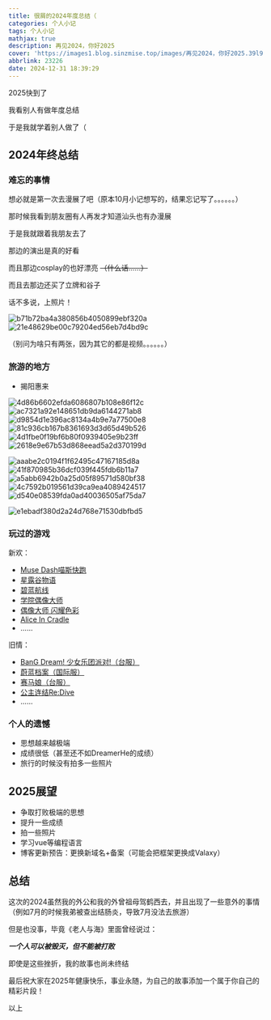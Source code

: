```yaml
---
title: 很屑的2024年度总结（
categories: 个人小记
tags: 个人小记
mathjax: true
description: 再见2024，你好2025
cover: 'https://images1.blog.sinzmise.top/images/再见2024，你好2025.39l9926twi.png'
abbrlink: 23226
date: 2024-12-31 18:39:29
---
```

2025快到了

我看别人有做年度总结

于是我就学着别人做了（

<!-- more -->

## 2024年终总结
### 难忘的事情
想必就是第一次去漫展了吧（原本10月小记想写的，结果忘记写了。。。。。。）

那时候我看到朋友圈有人再发才知道汕头也有办漫展

于是我就跟着我朋友去了

那边的演出是真的好看

而且那边cosplay的也好漂亮 ~~（什么话......）~~

而且去那边还买了立牌和谷子

话不多说，上照片！

![b71b72ba4a380856b4050899ebf320a](https://images1.blog.sinzmise.top/images/b71b72ba4a380856b4050899ebf320a.9dd1bina8y.avif)
![21e48629be00c79204ed56eb7d4bd9c](https://images1.blog.sinzmise.top/images/21e48629be00c79204ed56eb7d4bd9c.70aeub9wjo.avif)

（别问为啥只有两张，因为其它的都是视频。。。。。。）
### 旅游的地方
- 揭阳惠来
<div class="flex flex-col">

<div class="flex grid-cols-2 justify-center items-center">

![4d86b6602efda6086807b108e86f12c](https://images1.blog.sinzmise.top/20240901/4d86b6602efda6086807b108e86f12c.51e3aw62e3.jpg)
![ac7321a92e148651db9da6144271ab8](https://images1.blog.sinzmise.top/20240901/ac7321a92e148651db9da6144271ab8.2obgtosbul.jpg)
![d9854d1e396ac8134a4b9e7a77500e8](https://images1.blog.sinzmise.top/20240901/d9854d1e396ac8134a4b9e7a77500e8.9rjc9axx7y.jpg)
![81c936cb167b8361693d3d65d49b526](https://images1.blog.sinzmise.top/20240901/81c936cb167b8361693d3d65d49b526.8l010p94sj.jpg)
![4d1fbe0f19bf6b80f0939405e9b23ff](https://images1.blog.sinzmise.top/20240901/4d1fbe0f19bf6b80f0939405e9b23ff.3nrk6uvimx.jpg)
![2618e9e67b53d868eead5a2d370199d](https://images1.blog.sinzmise.top/20240901/2618e9e67b53d868eead5a2d370199d.41xzxq5gko.jpg)

![aaabe2c0194f1f62495c47167185d8a](https://images1.blog.sinzmise.top/20240901/aaabe2c0194f1f62495c47167185d8a.lvo5mub12.jpg)
![41f870985b36dcf039f445fdb6b11a7](https://images1.blog.sinzmise.top/20240901/41f870985b36dcf039f445fdb6b11a7.3k7y953l6b.jpg)
![a5abb6942b0a25d05f89571d580bf38](https://images1.blog.sinzmise.top/20240901/a5abb6942b0a25d05f89571d580bf38.361ii9vf7a.jpg)
![4c7592b019561d39ca9ea4089424517](https://images1.blog.sinzmise.top/20240901/4c7592b019561d39ca9ea4089424517.3nrk6uwvmq.jpg)
![d540e08539fda0ad40036505af75da7](https://images1.blog.sinzmise.top/20240901/d540e08539fda0ad40036505af75da7.6f0mexj654.jpg)

![e1ebadf380d2a24d768e71530dbfbd5](https://images1.blog.sinzmise.top/20240901/e1ebadf380d2a24d768e71530dbfbd5.7w6rgrrov7.jpg)

</div>

</div>

### 玩过的游戏
新欢：
- [Muse Dash喵斯快跑](https://musedash.peropero.net/)
- [星露谷物语](https://www.stardewvalley.net/)
- [碧蓝航线](https://game.bilibili.com/blhx/)
- [学院偶像大师](https://gakuen.idolmaster-official.jp/)
- [偶像大师 闪耀色彩](https://shinycolors.idolmaster.jp/)
- [Alice In Cradle](https://cn.aliceincradle.com/)
- ......

旧情：
- [BanG Dream! 少女乐团派对!（台服）](https://www.mobimon.com.tw/bang-dream/)
- [蔚蓝档案（国际服）](https://bluearchive.nexon.com/home)
- [赛马娘（台服）](https://uma.komoejoy.com/)
- [公主连结Re:Dive](https://game.bilibili.com/pcr/)
- ......

### 个人的遗憾
- 思想越来越极端
- 成绩很低（甚至还不如DreamerHe的成绩）
- 旅行的时候没有拍多一些照片

## 2025展望
- 争取打败极端的思想
- 提升一些成绩
- 拍一些照片
- 学习vue等编程语言
- 博客更新预告：更换新域名+备案（可能会把框架更换成Valaxy）

## 总结
这次的2024虽然我的外公和我的外曾祖母驾鹤西去，并且出现了一些意外的事情（例如7月的时候我弟被查出结肠炎，导致7月没法去旅游）

但是也没事，毕竟《老人与海》里面曾经说过：

***一个人可以被毁灭，但不能被打败***

即使是这些挫折，我的故事也尚未终结

最后祝大家在2025年健康快乐，事业永随，为自己的故事添加一个属于你自己的精彩片段！


以上
